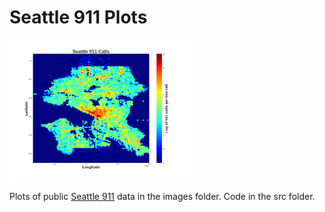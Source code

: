 # Seattle 911 Plots

<img src="images/seattle_911_hexlog.png" width="300">

Plots of public [Seattle 911](https://data.seattle.gov/Public-Safety/Seattle-Police-Department-911-Incident-Response/3k2p-39jp/data) data in the images folder.  Code in the src folder.  
